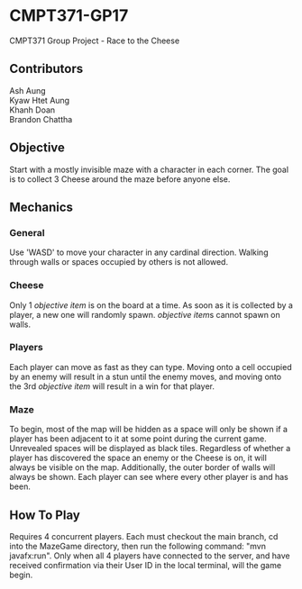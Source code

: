 # CMPT371-GP17
CMPT371 Group Project - Race to the Cheese
## Contributors
Ash Aung<br>
Kyaw Htet Aung<br>
Khanh Doan<br>
Brandon Chattha<br>

## Objective
Start with a mostly invisible maze with a character in each corner. The goal is to collect 3 Cheese around the maze before anyone else.
## Mechanics
### General
Use 'WASD' to move your character in any cardinal direction. Walking through walls or spaces occupied by others is not allowed.
### Cheese
Only 1 *objective item* is on the board at a time. As soon as it is collected by a player, a new one will randomly spawn. *objective item*s cannot spawn on walls.
### Players
Each player can move as fast as they can type. Moving onto a cell occupied by an enemy will result in a stun until the enemy moves, and moving onto the 3rd *objective item* will result in a win for that player.
### Maze
To begin, most of the map will be hidden as a space will only be shown if a player has been adjacent to it at some point during the current game. Unrevealed spaces will be displayed as black tiles. Regardless of whether a player has discovered the space an enemy or the Cheese is on, it will always be visible on the map. Additionally, the outer border of walls will always be shown. Each player can see where every other player is and has been.
## How To Play
Requires 4 concurrent players. Each must checkout the main branch, cd into the MazeGame directory, then run the following command: "mvn javafx:run". Only when all 4 players have connected to the server, and have received confirmation via their User ID in the local terminal, will the game begin.
